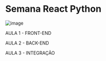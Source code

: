# Semana React Python

![image](https://user-images.githubusercontent.com/61714418/195141545-838b928e-7ac1-458c-917c-7104a4956b13.png)

AULA 1 - FRONT-END


AULA 2 - BACK-END


AULA 3 - INTEGRAÇÃO
